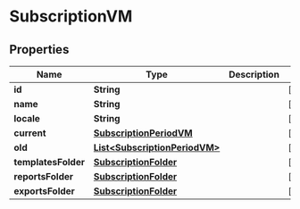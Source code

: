 

# SubscriptionVM


## Properties

| Name | Type | Description | Notes |
|------------ | ------------- | ------------- | -------------|
|**id** | **String** |  |  [optional] |
|**name** | **String** |  |  [optional] |
|**locale** | **String** |  |  [optional] |
|**current** | [**SubscriptionPeriodVM**](SubscriptionPeriodVM.md) |  |  [optional] |
|**old** | [**List&lt;SubscriptionPeriodVM&gt;**](SubscriptionPeriodVM.md) |  |  [optional] |
|**templatesFolder** | [**SubscriptionFolder**](SubscriptionFolder.md) |  |  [optional] |
|**reportsFolder** | [**SubscriptionFolder**](SubscriptionFolder.md) |  |  [optional] |
|**exportsFolder** | [**SubscriptionFolder**](SubscriptionFolder.md) |  |  [optional] |



